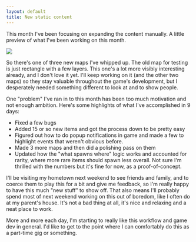 ```yaml
---
layout: default	
title: New static content
---
```


This month I've been focusing on expanding the content manually. A little preview of what I've been working on this month.

<a href="{{site.url}}/images/new-static-map.png">
<img src="{{site.url}}/images/new-static-map.png"/>
</a>

So there's one of three new maps I've whipped up. The old map for testing is just rectangle with a few layers. This one's a lot more visibly interesting already, and I don't love it yet. I'll keep working on it (and the other two maps) so they stay valuable throughout the game's development, but I desperately needed something different to look at and to show people.

One "problem" I've ran in to this month has been too much motivation and not enough ambition. Here's some highlights of what I've accomplished in 9 days:

* Fixed a few bugs
* Added 15 or so new items and got the process down to be pretty easy
* Figured out how to do popup notifications in game and made a few to highlight events that weren't obvious before.
* Made 3 more maps and then did a polishing pass on them
* Updated how the "what spawns where" logic works and accounted for rarity, where more rare items should spawn less overall. Not sure I'm thrilled with the numbers but it's fine for now, as a proof-of-concept.

I'll be visiting my hometown next weekend to see friends and family, and to coerce them to play this for a bit and give me feedback, so I'm really happy to have this much "new stuff" to show off. That also means I'll probably spend most of next weekend working on this out of boredom, like I often do at my parent's house. It's not a bad thing at all, it's nice and relaxing and a neat place to work.

More and more each day, I'm starting to really like this workflow and game dev in general. I'd like to get to the point where I can comfortably do this as a part-time gig or something.
